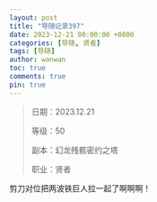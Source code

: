 ```yaml
---
layout: post
title: "导随记录397"
date: 2023-12-21 00:00:00 +0800
categories: [导随, 贤者]
tags: [导随]
author: wanwan
toc: true
comments: true
pin: true
---
```

> 日期：2023.12.21
>
> 等级：50
>
> 副本：幻龙残骸密约之塔
>
> 职业：贤者

剪刀对位把两波铁巨人拉一起了啊啊啊！